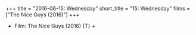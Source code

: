 +++
title = "2016-06-15: Wednesday"
short_title = "15: Wednesday"
films = ["The Nice Guys (2016)"]
+++


* Film: The Nice Guys (2016) {T} +
